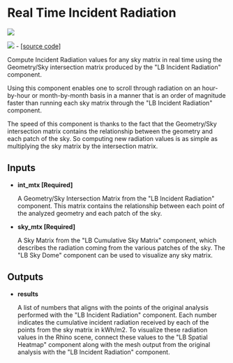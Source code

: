 # Real Time Incident Radiation

![](../../images/components/Real\_Time\_Incident\_Radiation.png)

![](../../images/icons/Real\_Time\_Incident\_Radiation.png) - [\[source code\]](https://github.com/ladybug-tools/ladybug-grasshopper/blob/master/ladybug\_grasshopper/src/LB%20Real%20Time%20Incident%20Radiation.py)

Compute Incident Radiation values for any sky matrix in real time using the Geometry/Sky intersection matrix produced by the "LB Incident Radiation" component.

Using this component enables one to scroll through radiation on an hour-by-hour or month-by-month basis in a manner that is an order of magnitude faster than running each sky matrix through the "LB Incident Radiation" component.

The speed of this component is thanks to the fact that the Geometry/Sky intersection matrix contains the relationship between the geometry and each patch of the sky. So computing new radiation values is as simple as multiplying the sky matrix by the intersection matrix.

## Inputs

*   **int\_mtx \[Required]**

    A Geometry/Sky Intersection Matrix from the "LB Incident Radiation"  component. This matrix contains the relationship between each point of the analyzed geometry and each patch of the sky.&#x20;
*   **sky\_mtx \[Required]**

    A Sky Matrix from the "LB Cumulative Sky Matrix" component, which describes the radiation coming from the various patches of the sky. The "LB Sky Dome" component can be used to visualize any sky matrix.&#x20;

## Outputs

*   **results**

    A list of numbers that aligns with the points of the original analysis performed with the "LB Incident Radiation"  component. Each number indicates the cumulative incident radiation received by each of the points from the sky matrix in kWh/m2. To visualize these radiation values in the Rhino scene, connect these values to the "LB Spatial Heatmap" component along with the mesh output from the original analysis with the "LB Incident Radiation"  component.&#x20;
